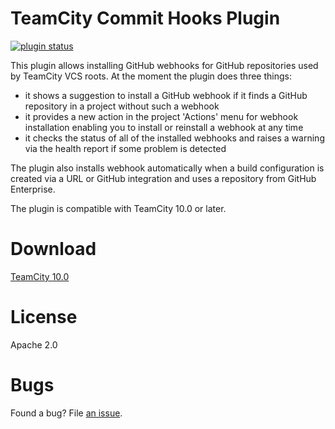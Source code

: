 # TeamCity Commit Hooks Plugin 
[![plugin status]( 
http://teamcity.jetbrains.com/app/rest/builds/buildType:TeamCityPluginsByJetBrains_TeamcityCommitHooks_Build,pinned:true/statusIcon.svg)](https://teamcity.jetbrains.com/viewLog.html?buildTypeId=TeamCityPluginsByJetBrains_TeamcityCommitHooks_Build&buildId=lastPinned) 

This plugin allows installing GitHub webhooks for GitHub repositories used by TeamCity VCS roots. At the moment the plugin does three things:
* it shows a suggestion to install a GitHub webhook if it finds a GitHub repository in a project without such a webhook
* it provides a new action in the project 'Actions' menu for webhook installation enabling you to install or reinstall a webhook at any time
* it checks the status of all of the installed webhooks and raises a warning via the health report if some problem is detected

The plugin also installs webhook automatically when a build configuration is created via a URL or GitHub integration and uses a repository from GitHub Enterprise. 

The plugin is compatible with TeamCity 10.0 or later.

# Download
[TeamCity 10.0](https://teamcity.jetbrains.com/viewLog.html?buildTypeId=TeamCityPluginsByJetBrains_TeamcityCommitHooks_Build&buildId=lastPinned&tab=artifacts&guest=1) 

# License

Apache 2.0

# Bugs

Found a bug? File [an issue](https://youtrack.jetbrains.com/newIssue?project=TW&clearDraft=true&c=Subsystem+plugins%3A+other).

